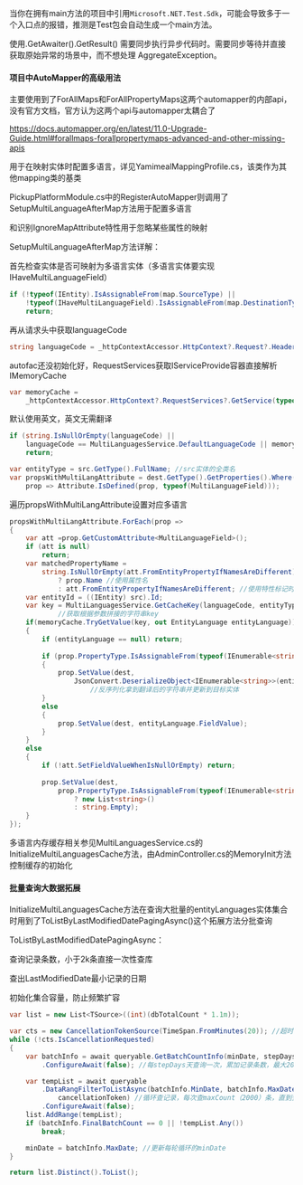 当你在拥有main方法的项目中引用`Microsoft.NET.Test.Sdk`，可能会导致多于一个入口点的报错，推测是Test包会自动生成一个main方法。



使用.GetAwaiter().GetResult() 需要同步执行异步代码时。需要同步等待并直接获取原始异常的场景中，而不想处理 AggregateException。



#### 项目中AutoMapper的高级用法

主要使用到了ForAllMaps和ForAllPropertyMaps这两个automapper的内部api，没有官方文档，官方认为这两个api与automapper太耦合了

https://docs.automapper.org/en/latest/11.0-Upgrade-Guide.html#forallmaps-forallpropertymaps-advanced-and-other-missing-apis

用于在映射实体时配置多语言，详见YamimealMappingProfile.cs，该类作为其他mapping类的基类



PickupPlatformModule.cs中的RegisterAutoMapper则调用了SetupMultiLanguageAfterMap方法用于配置多语言

和识别IgnoreMapAttribute特性用于忽略某些属性的映射



SetupMultiLanguageAfterMap方法详解：

首先检查实体是否可映射为多语言实体（多语言实体要实现IHaveMultiLanguageField）

```c#
if (!typeof(IEntity).IsAssignableFrom(map.SourceType) ||
    !typeof(IHaveMultiLanguageField).IsAssignableFrom(map.DestinationType)) 
    return;
```



再从请求头中获取languageCode

```c#
string languageCode = _httpContextAccessor.HttpContext?.Request?.Headers["language_code"];
```



autofac还没初始化好，RequestServices获取IServiceProvide容器直接解析IMemoryCache

```c#
var memoryCache =
    _httpContextAccessor.HttpContext?.RequestServices?.GetService(typeof(IMemoryCache)) as IMemoryCache;
```



默认使用英文，英文无需翻译

```c#
if (string.IsNullOrEmpty(languageCode) ||
    languageCode == MultiLanguagesService.DefaultLanguageCode || memoryCache == null)
    return;
```



```c#
var entityType = src.GetType().FullName; //src实体的全类名
var propsWithMultiLangAttribute = dest.GetType().GetProperties().Where( //拿到标记了特性的属性集合
    prop => Attribute.IsDefined(prop, typeof(MultiLanguageField)));
```



遍历propsWithMultiLangAttribute设置对应多语言

```c#
propsWithMultiLangAttribute.ForEach(prop =>
{
    var att =prop.GetCustomAttribute<MultiLanguageField>();
    if (att is null)
        return;
    var matchedPropertyName =
        string.IsNullOrEmpty(att.FromEntityPropertyIfNamesAreDifferent)
            ? prop.Name //使用属性名
            : att.FromEntityPropertyIfNamesAreDifferent; //使用特性标记时取的别名
    var entityId = ((IEntity) src).Id;
    var key = MultiLanguagesService.GetCacheKey(languageCode, entityType, matchedPropertyName, entityId);
            //获取根据参数拼接的字符串key
    if(memoryCache.TryGetValue(key, out EntityLanguage entityLanguage)) //从内存中拿到key对应entityLanguage
    {
        if (entityLanguage == null) return;
                
        if (prop.PropertyType.IsAssignableFrom(typeof(IEnumerable<string>)))
        {
            prop.SetValue(dest, 
                JsonConvert.DeserializeObject<IEnumerable<string>>(entityLanguage.FieldValue)); 
          			//反序列化拿到翻译后的字符串并更新到目标实体
        }
        else
        {
            prop.SetValue(dest, entityLanguage.FieldValue);
        }
    }
    else
    {
        if (!att.SetFieldValueWhenIsNullOrEmpty) return;
                
        prop.SetValue(dest,
            prop.PropertyType.IsAssignableFrom(typeof(IEnumerable<string>))
                ? new List<string>()
                : string.Empty);
    }
});
```



多语言内存缓存相关参见MultiLanguagesService.cs的InitializeMultiLanguagesCache方法，由AdminController.cs的MemoryInit方法控制缓存的初始化



#### 批量查询大数据拓展

InitializeMultiLanguagesCache方法在查询大批量的entityLanguages实体集合时用到了ToListByLastModifiedDatePagingAsync()这个拓展方法分批查询

ToListByLastModifiedDatePagingAsync：

查询记录条数，小于2k条直接一次性查库

查出LastModifiedDate最小记录的日期

初始化集合容量，防止频繁扩容

```c#
var list = new List<TSource>((int)(dbTotalCount * 1.1m));
```



```c#
var cts = new CancellationTokenSource(TimeSpan.FromMinutes(20)); //超时自动取消
while (!cts.IsCancellationRequested)
{
    var batchInfo = await queryable.GetBatchCountInfo(minDate, stepDays, batchMaxCount, cancellationToken)
        .ConfigureAwait(false); //每stepDays天查询一次，累加记录条数，最大2000 * 3条，返回该批次查询的最小日期，最大日期，记录条数

    var tempList = await queryable
        .DataRangFilterToListAsync(batchInfo.MinDate, batchInfo.MaxDate, maxCount, batchInfo.FinalBatchCount,
            cancellationToken) //循环查记录，每次查maxCount（2000）条，直到查询完batchInfo.FinalBatchCount条
        .ConfigureAwait(false);
    list.AddRange(tempList);
    if (batchInfo.FinalBatchCount == 0 || !tempList.Any())
        break;

    minDate = batchInfo.MaxDate; //更新每轮循环的minDate
}

return list.Distinct().ToList();
```



